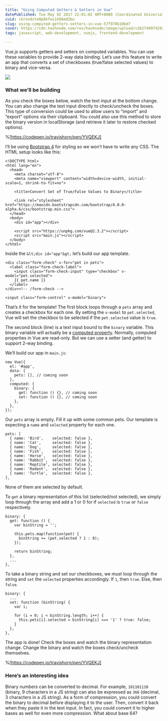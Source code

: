 ```yaml
---
title: "Using Computed Getters & Setters in Vue"
datePublished: Tue May 02 2017 22:01:02 GMT+0000 (Coordinated Universal Time)
cuid: ckrox9zte0p8kfws1b96md2bo
slug: using-computed-getters-setters-in-vue-57f978b10bd7
cover: https://cdn.hashnode.com/res/hashnode/image/upload/v1627409742931/aoy3bOQRr.jpeg
tags: javascript, web-development, vuejs, frontend-development

---
```



Vue.js supports getters and setters on computed variables. You can use these variables to provide 2-way data binding. Let’s use this feature to write an app that converts a set of checkboxes (true/false selected values) to binary and vice-versa.

![](https://cdn.hashnode.com/res/hashnode/image/upload/v1627409741060/p2RaeLGD8y.jpeg)

### What we’ll be building

As you check the boxes below, watch the text input at the bottom change. You can also change the text input directly to check/uncheck the boxes. This type of conversion could be used to allow users to “import” and “export” options via their clipboard. You could also use this method to store the binary version in localStorage (and retrieve it later to restore checked options).

%[https://codepen.io/travishorn/pen/YVQEKJ]

I’ll be using [Bootstrap 4](https://v4-alpha.getbootstrap.com/) for styling so we won’t have to write any CSS. The HTML setup looks like this:

```
<!DOCTYPE html>
<html lang="en">
  <head>
    <meta charset="utf-8">
    <meta name="viewport" content="width=device-width, initial-scale=1, shrink-to-fit=no">

    <title>Convert Set of True/False Values to Binary</title>

    <link rel="stylesheet" href="https://maxcdn.bootstrapcdn.com/bootstrap/4.0.0-alpha.6/css/bootstrap.min.css">
  </head>
  <body>
    <div id="app"></div>

    <script src="https://unpkg.com/vue@2.3.2"></script>
    <script src="main.js"></script>
  </body>
</html>
```


Inside the `&lt;div id="app"&gt;` let’s build our app template.

```
<div class="form-check" v-for="pet in pets">
  <label class="form-check-label">
    <input class="form-check-input" type="checkbox" v-model="pet.selected">
    {{ pet.name }}
  </label>
</div><!-- /form-check -->

<input class="form-control" v-model="binary">
```


That’s it for the template! The first block loops through a `pets` array and creates a checkbox for each one. By setting the `v-model` to `pet.selected`, Vue will set the checkbox to be selected if the `pet.selected` value is `true`.

The second block (line) is a text input bound to the `binary` variable. This binary variable will actually be a [computed property](https://vuejs.org/v2/guide/computed.html). Normally, computed properties in Vue are read-only. But we can use a setter (and getter) to support 2-way binding.

We’ll build our app in `main.js`:

```
new Vue({
  el: '#app',
  data: {
    pets: [], // coming soon
  },
  computed: {
    binary: {
      get: function () {}, // coming soon
      set: function () {}, // coming soon
    },
  },
});
```


Our `pets` array is empty. Fill it up with some common pets. Our template is expecting a `name` and `selected` property for each one.

```
pets: [
  { name: 'Bird',    selected: false },
  { name: 'Cat',     selected: false },
  { name: 'Dog',     selected: false },
  { name: 'Fish',    selected: false },
  { name: 'Horse',   selected: false },
  { name: 'Rabbit',  selected: false },
  { name: 'Reptile', selected: false },
  { name: 'Rodent',  selected: false },
  { name: 'Turtle',  selected: false },
],
```


None of them are selected by default.

To `get` a binary representation of this list (selected/not selected), we simply loop through the array and add a 1 or 0 for if `selected` is `true` or `false` respectively.

```
binary: {
  get: function () {
    var binString = '';

    this.pets.map(function(pet) {
      binString += (pet.selected ? 1 : 0);
    });

    return binString;
  },
  ...
},
```


To take a binary string and set our checkboxes, we must loop through the string and `set` the `selected` properties accordingly. If `1`, then `true`. Else, then `false`.

```
binary: {
  ...
  set: function (binString) {
    var i;

    for (i = 0; i < binString.length; i++) {
      this.pets[i].selected = binString[i] === '1' ? true: false;
    }
  },
},
```


The app is done! Check the boxes and watch the binary representation change. Change the binary and watch the boxes check/uncheck themselves.

%[https://codepen.io/travishorn/pen/YVQEKJ]

### Here’s an interesting idea

Binary numbers can be converted to decimal. For example, `101101110` (binary, 9 characters in a JS string) can also be expressed as `366` (decimal, 3 characters in a JS string). As a form of compression, you could convert the binary to decimal before displaying it to the user. Then, convert it back when they paste it in the text input. In fact, you could convert it to higher bases as well for even more compression. What about base 64?